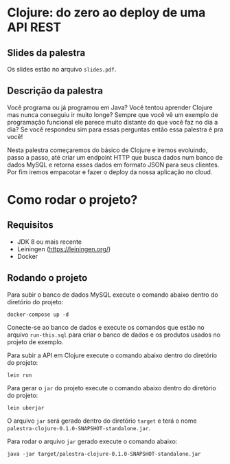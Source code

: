 # Clojure: do zero ao deploy de uma API REST

## Slides da palestra
Os slides estão no arquivo `slides.pdf`.

## Descrição da palestra
Você programa ou já programou em Java? Você tentou aprender Clojure mas nunca conseguiu ir muito longe? Sempre que você vê um exemplo de programação funcional ele parece muito distante do que você faz no dia a dia? Se você respondeu sim para essas perguntas então essa palestra é pra você!

Nesta palestra começaremos do básico de Clojure e iremos evoluindo, passo a passo, até criar um endpoint HTTP que busca dados num banco de dados MySQL e retorna esses dados em formato JSON para seus clientes. Por fim iremos empacotar e fazer o deploy da nossa aplicação no cloud.

# Como rodar o projeto?

## Requisitos

- JDK 8 ou mais recente
- Leiningen (https://leiningen.org/)
- Docker

## Rodando o projeto

Para subir o banco de dados MySQL execute o comando abaixo dentro do diretório do projeto:
```
docker-compose up -d
```

Conecte-se ao banco de dados e execute os comandos que estão no arquivo `run-this.sql` para criar o banco de dados e os produtos usados no projeto de exemplo.

Para subir a API em Clojure execute o comando abaixo dentro do diretório do projeto:
```
lein run
```

Para gerar o `jar` do projeto execute o comando abaixo dentro do diretório do projeto:
```
lein uberjar
```
O arquivo `jar` será gerado dentro do diretório `target` e terá o nome `palestra-clojure-0.1.0-SNAPSHOT-standalone.jar`.

Para rodar o arquivo `jar` gerado execute o comando abaixo:
```
java -jar target/palestra-clojure-0.1.0-SNAPSHOT-standalone.jar
```
